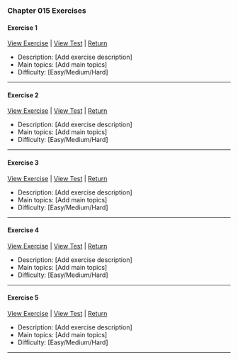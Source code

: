 ﻿### Chapter 015 Exercises

#### Exercise 1

[View Exercise](Chapter015Exercise1.java) | [View Test](../../../test/java/Chapter015/Chapter015Exercise1Test.java) | [Return](../../../../README.md)

- Description: [Add exercise description]
- Main topics: [Add main topics]
- Difficulty: [Easy/Medium/Hard]

---
#### Exercise 2

[View Exercise](Chapter015Exercise2.java) | [View Test](../../../test/java/Chapter015/Chapter015Exercise2Test.java) | [Return](../../../../README.md)

- Description: [Add exercise description]
- Main topics: [Add main topics]
- Difficulty: [Easy/Medium/Hard]

---
#### Exercise 3

[View Exercise](Chapter015Exercise3.java) | [View Test](../../../test/java/Chapter015/Chapter015Exercise3Test.java) | [Return](../../../../README.md)

- Description: [Add exercise description]
- Main topics: [Add main topics]
- Difficulty: [Easy/Medium/Hard]

---
#### Exercise 4

[View Exercise](Chapter015Exercise4.java) | [View Test](../../../test/java/Chapter015/Chapter015Exercise4Test.java) | [Return](../../../../README.md)

- Description: [Add exercise description]
- Main topics: [Add main topics]
- Difficulty: [Easy/Medium/Hard]

---
#### Exercise 5

[View Exercise](Chapter015Exercise5.java) | [View Test](../../../test/java/Chapter015/Chapter015Exercise5Test.java) | [Return](../../../../README.md)

- Description: [Add exercise description]
- Main topics: [Add main topics]
- Difficulty: [Easy/Medium/Hard]

---
